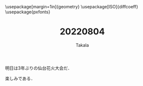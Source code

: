 ﻿---
title: 20220804
yesterday: 20220803
tomorrow: 20220805
days: 951
author: Takala
header-includes:
  - \usepackage[margin=1in]{geometry}
  - \usepackage[ISO]{diffcoeff}
  - \usepackage{pxfonts}
---


明日は3年ぶりの仙台花火大会だ．


楽しみである．

